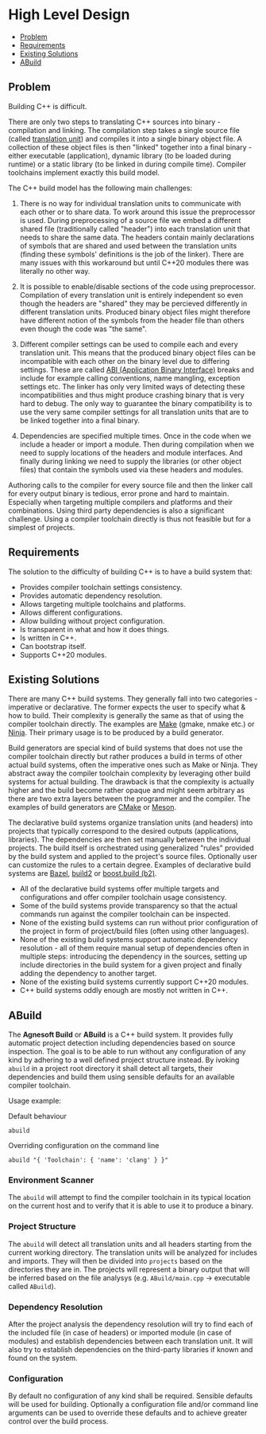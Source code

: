 # High Level Design

- [Problem](#problem)
- [Requirements](#requirements)
- [Existing Solutions](#excisting-solutions)
- [ABuild](#abuild)

## Problem

Building C++ is difficult.

There are only two steps to translating C++ sources into binary - compilation and linking. The compilation step takes a single source file (called [translation unit](https://en.wikipedia.org/wiki/Translation_unit_(programming))) and compiles it into a single binary object file. A collection of these object files is then "linked" together into a final binary - either executable (application), dynamic library (to be loaded during runtime) or a static library (to be linked in during compile time). Compiler toolchains implement exactly this build model.

The C++ build model has the following main challenges:

1. There is no way for individual translation units to communicate with each other or to share data. To work around this issue the preprocessor is used. During preprocessing of a source file we embed a different shared file (traditionally called "header") into each translation unit that needs to share the same data. The headers contain mainly declarations of symbols that are shared and used between the translation units (finding these symbols' definitions is the job of the linker). There are many issues with this workaround but until C++20 modules there was literally no other way.

2. It is possible to enable/disable sections of the code using preprocessor. Compilation of every translation unit is entirely independent so even though the headers are "shared" they may be percieved differently in different translation units. Produced binary object files might therefore have different notion of the symbols from the header file than others even though the code was "the same".

3. Different compiler settings can be used to compile each and every translation unit. This means that the produced binary object files can be incompatible with each other on the binary level due to differing settings. These are called [ABI (Application Binary Interface)](https://en.wikipedia.org/wiki/Application_binary_interface) breaks and include for example calling conventions, name mangling, exception settings etc. The linker has only very limited ways of detecting these incompatibilities and thus might produce crashing binary that is very hard to debug. The only way to guarantee the binary compatibility is to use the very same compiler settings for all translation units that are to be linked together into a final binary.

4. Dependencies are specified multiple times. Once in the code when we include a header or import a module. Then during compilation when we need to supply locations of the headers and module interfaces. And finally during linking we need to supply the libraries (or other object files) that contain the symbols used via these headers and modules.

Authoring calls to the compiler for every source file and then the linker call for every output binary is tedious, error prone and hard to maintain. Especially when targeting multiple compilers and platforms and their combinations. Using third party dependencies is also a significant challenge. Using a compiler toolchain directly is thus not feasible but for a simplest of projects.

## Requirements

The solution to the difficulty of building C++ is to have a build system that:

- Provides compiler toolchain settings consistency.
- Provides automatic dependency resolution.
- Allows targeting multiple toolchains and platforms.
- Allows different configurations.
- Allow building without project configuration.
- Is transparent in what and how it does things.
- Is written in C++.
- Can bootstrap itself.
- Supports C++20 modules.

## Existing Solutions

There are many C++ build systems. They generally fall into two categories - imperative or declarative. The former expects the user to specify what & how to build. Their complexity is generally the same as that of using the compiler toolchain directly. The examples are [Make](https://en.wikipedia.org/wiki/Make_(software)) (gmake, nmake etc.) or [Ninja](https://en.wikipedia.org/wiki/Ninja_(build_system)). Their primary usage is to be produced by a build generator.

Build generators are special kind of build systems that does not use the compiler toolchain directly but rather produces a build in terms of other actual build systems, often the imperative ones such as Make or Ninja. They abstract away the compiler toolchain complexity by leveraging other build systems for actual building. The drawback is that the complexity is actually higher and the build become rather opaque and might seem arbitrary as there are two extra layers between the programmer and the compiler. The examples of build generators are [CMake](https://en.wikipedia.org/wiki/CMake) or [Meson](https://en.wikipedia.org/wiki/Meson_(software)).

The declarative build systems organize translation units (and headers) into projects that typically correspond to the desired outputs (applications, libraries). The dependencies are then set manually between the individual projects. The build itself is orchestrated using generalized "rules" provided by the build system and applied to the project's source files. Optionally user can customize the rules to a certain degree. Examples of declarative build systems are [Bazel](https://en.wikipedia.org/wiki/Bazel_(software)), [build2](https://build2.org/) or [boost.build (b2)](https://boostorg.github.io/build/).

- All of the declarative build systems offer multiple targets and configurations and offer compiler toolchain usage consistency. 
- Some of the build systems provide transparency so that the actual commands run against the compiler toolchain can be inspected.
- None of the existing build systems can run without prior configuration of the project in form of project/build files (often using other languages).
- None of the existing build systems support automatic dependency resolution - all of them require manual setup of dependencies often in multiple steps: introducing the dependency in the sources, setting up include directories in the build system for a given project and finally adding the dependency to another target.
- None of the existing build systems currently support C++20 modules.
- C++ build systems oddly enough are mostly not written in C++.

## ABuild

The **Agnesoft Build** or **ABuild** is a C++ build system. It provides fully automatic project detection including dependencies based on source inspection. The goal is to be able to run without any configuration of any kind by adhering to a well defined project structure instead. By ivoking `abuild` in a project root directory it shall detect all targets, their dependencies and build them using sensible defaults for an available compiler toolchain.

Usage example:

Default behaviour
```
abuild
```

Overriding configuration on the command line
```
abuild "{ 'Toolchain': { 'name': 'clang' } }"
```

### Environment Scanner

The `abuild` will attempt to find the compiler toolchain in its typical location on the current host and to verify that it is able to use it to produce a binary.

### Project Structure

The `abuild` will detect all translation units and all headers starting from the current working directory. The translation units will be analyzed for includes and imports. They will then be divided into `projects` based on the directories they are in. The projects will represent a binary output that will be inferred based on the file analysys (e.g. `ABuild/main.cpp` -> executable called `ABuild`).

### Dependency Resolution

After the project analysis the dependency resolution will try to find each of the included file (in case of headers) or imported module (in case of modules) and establish dependencies between each translation unit. It will also try to establish dependencies on the third-party libraries if known and found on the system.

### Configuration

By default no configuration of any kind shall be required. Sensible defaults will be used for building. Optionally a configuration file and/or command line arguments can be used to override these defaults and to achieve greater control over the build process.
